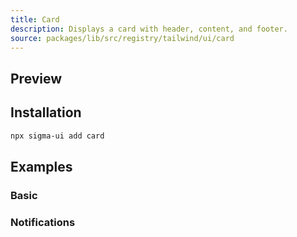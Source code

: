 ```yaml
---
title: Card
description: Displays a card with header, content, and footer.
source: packages/lib/src/registry/tailwind/ui/card
---
```


## Preview

<ComponentPreview name="CardForm" size="lg" />

## Installation

```bash
npx sigma-ui add card
```

## Examples

### Basic

<ComponentPreview name="CardBasic" />

### Notifications

<ComponentPreview name="CardNotifications" size="lg" />
